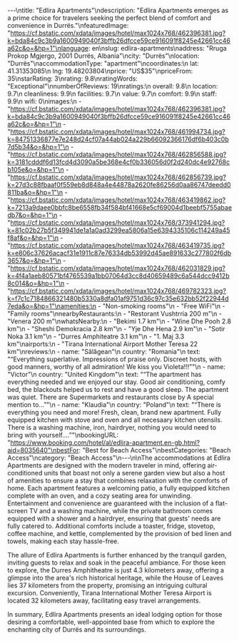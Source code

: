 ---\ntitle: "Edlira Apartments"\ndescription: "Edlira Apartments emerges as a prime choice for travelers seeking the perfect blend of comfort and convenience in Durrës."\nfeaturedImage: "https://cf.bstatic.com/xdata/images/hotel/max1024x768/462396381.jpg?k=bda84c9c3b9a1600949040f3bffb26dfcce59ce916091f8245e42661cc46a62c&o=&hp=1"\nlanguage: en\nslug: edlira-apartments\naddress: "Rruga Prokop Mgjergo, 2001 Durrës, Albania"\ncity: "Durrës"\nlocation: "Durrës"\naccommodationType: "apartment"\ncoordinates:\n  lat: 41.31353085\n  lng: 19.48203804\nprice: "US$35"\npriceFrom: 35\nstarRating: 3\nrating: 9.8\nratingWords: "Exceptional"\nnumberOfReviews: 19\nratings:\n  overall: 9.8\n  location: 9.7\n  cleanliness: 9.9\n  facilities: 9.7\n  value: 9.7\n  comfort: 9.9\n  staff: 9.9\n  wifi: 0\nimages:\n  - "https://cf.bstatic.com/xdata/images/hotel/max1024x768/462396381.jpg?k=bda84c9c3b9a1600949040f3bffb26dfcce59ce916091f8245e42661cc46a62c&o=&hp=1"\n  - "https://cf.bstatic.com/xdata/images/hotel/max1024x768/461994734.jpg?k=84751336877e7e248d24cf07a44ab024a229b66092366176df6b403c0b7d5b34&o=&hp=1"\n  - "https://cf.bstatic.com/xdata/images/hotel/max1024x768/462856588.jpg?k=3181cdddf6d13fcd4d3090a5be368e4cf0b336056d0f2d240dc4e92768cb105e&o=&hp=1"\n  - "https://cf.bstatic.com/xdata/images/hotel/max1024x768/462856739.jpg?k=27d3c88fbaaf0f559eb8d848a4e44878a2620fe86256d0aa86747deedd0811ba&o=&hp=1"\n  - "https://cf.bstatic.com/xdata/images/hotel/max1024x768/463419862.jpg?k=7213a9daee0bbfc8be6558fb34f584bf41668e5cf69004d1beebf5755abaedb7&o=&hp=1"\n  - "https://cf.bstatic.com/xdata/images/hotel/max1024x768/373941294.jpg?k=81c02b27b5f349941de1a1a0ad3299ea5806a15e6394335106c114249a45f8af&o=&hp=1"\n  - "https://cf.bstatic.com/xdata/images/hotel/max1024x768/463419735.jpg?k=e806c37626acacf31e1911c87e76334db53992d45ae891633c277802f6db3657&o=&hp=1"\n  - "https://cf.bstatic.com/xdata/images/hotel/max1024x768/462031829.jpg?k=4f4a1aeb80571bf4765539a1bb07064d3cc8d40659489c6a544dcc9412b8c014&o=&hp=1"\n  - "https://cf.bstatic.com/xdata/images/hotel/max1024x768/469782323.jpg?k=f7c1c7184866321480b5330a8dfa01af9751d36c97c35e632bb52f22944d7eda&o=&hp=1"\namenities:\n  - "Non-smoking rooms"\n  - "Free WiFi"\n  - "Family rooms"\nnearbyRestaurants:\n  - "Restorant Vushtrria 200 m"\n  - "Venera 200 m"\nwhatsNearby:\n  - "Bekimi 1.7 km"\n  - "Wine Dhe Pooh 2.8 km"\n  - "Sheshi Demokracia 2.8 km"\n  - "Yje Dhe Hena 2.9 km"\n  - "Sotir Noka 3.1 km"\n  - "Durres Amphiteatre 3.1 km"\n  - "1. Maj 3.3 km"\nairports:\n  - "Tirana International Airport Mother Teresa 22 km"\nreviews:\n  - name: "Sălăgean"\n    country: "Romania"\n    text: "“Everything superlative. Impressions of praise only. Discreet hosts, with good manners, worthy of all admiration! We kiss you Violeta!!!”"\n  - name: "Victor"\n    country: "United Kingdom"\n    text: "“The apartment has everything needed and we enjoyed our stay. Good air conditioning, comfy bed, the blackouts helped us to rest and have a good sleep. The apartment was quiet. There are Supermarkets and restaurants close by
A special mention to...”"\n  - name: "Klaudia"\n    country: "Poland"\n    text: "“There is everything you need and more! Fresh, clean, brand new apartment. Fully equipped kitchen with stove and oven and all necesaary kitchen utensils. There is a washing machine, iron, hairdryer, nothing you would need to bring with yourself....”"\nbookingURL: "https://www.booking.com/hotel/al/edlira-apartment.en-gb.html?aid=8035640"\nbestFor: "Best for Beach Access"\nbestCategories: "Beach Access"\ncategory: "Beach Access"\n---\n\nThe accommodations at Edlira Apartments are designed with the modern traveler in mind, offering air-conditioned units that boast not only a serene garden view but also a host of amenities to ensure a stay that combines relaxation with the comforts of home. Each apartment features a welcoming patio, a fully equipped kitchen complete with an oven, and a cozy seating area for unwinding. Entertainment and convenience are guaranteed with the inclusion of a flat-screen TV and a washing machine, while the private bathroom comes equipped with a shower and a hairdryer, ensuring that guests' needs are fully catered to. Additional comforts include a toaster, fridge, stovetop, coffee machine, and kettle, complemented by the provision of bed linen and towels, making each stay hassle-free.

The allure of Edlira Apartments is further enhanced by the tranquil garden, inviting guests to relax and soak in the peaceful ambiance. For those keen to explore, the Durres Amphitheatre is just 4.3 kilometers away, offering a glimpse into the area's rich historical heritage, while the House of Leaves lies 37 kilometers from the property, promising an intriguing cultural excursion. Conveniently, Tirana International Mother Teresa Airport is located 32 kilometers away, facilitating easy travel arrangements.

In summary, Edlira Apartments presents an ideal lodging option for those desiring a comfortable, well-appointed base from which to explore the enchanting city of Durrës and its surroundings.